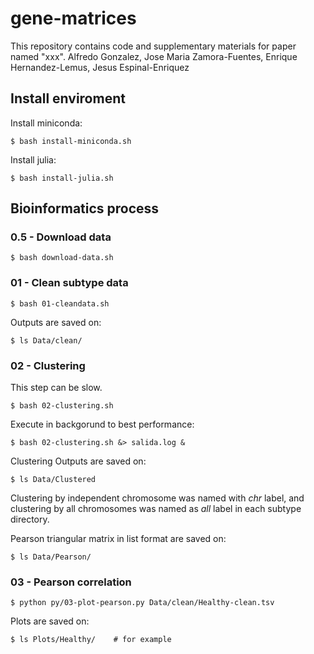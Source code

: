 
# gene-matrices
This repository contains code and supplementary materials for paper named "xxx".  Alfredo Gonzalez, Jose Maria Zamora-Fuentes, Enrique Hernandez-Lemus, Jesus Espinal-Enriquez


## Install enviroment

Install miniconda:

`$ bash install-miniconda.sh`

Install julia:

`$ bash install-julia.sh`



## Bioinformatics process


### 0.5 - Download data

`$ bash download-data.sh`


### 01 - Clean subtype data

`$ bash 01-cleandata.sh`

Outputs are saved on:

`$ ls Data/clean/  `


### 02 - Clustering 

This step can be slow.

`$ bash 02-clustering.sh`

Execute in backgorund to best performance:

`$ bash 02-clustering.sh &> salida.log &`

Clustering Outputs are saved on:

`$ ls Data/Clustered  `

Clustering by independent chromosome was named with *chr* label, and clustering by all chromosomes was named as *all* label in each subtype directory.

Pearson triangular matrix in list format are saved on:

`$ ls Data/Pearson/  `


### 03 - Pearson correlation

`$ python py/03-plot-pearson.py Data/clean/Healthy-clean.tsv`

Plots are saved on:

`$ ls Plots/Healthy/    # for example`
